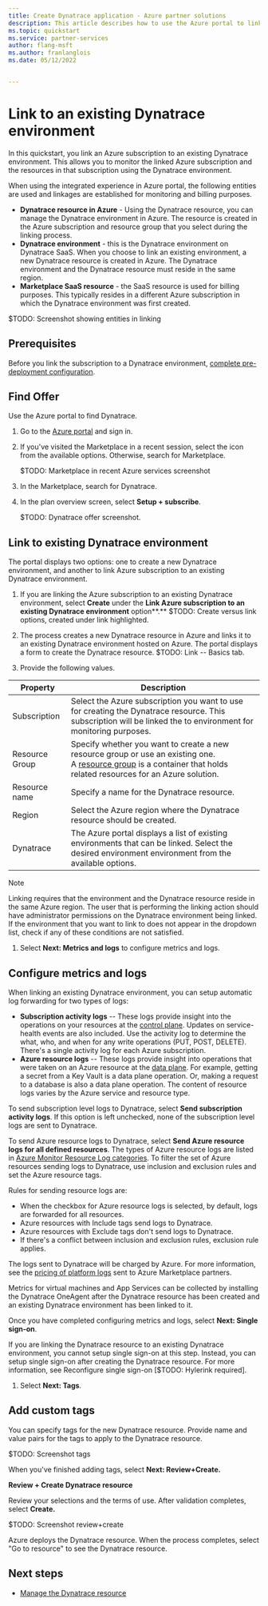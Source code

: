 ```yaml
---
title: Create Dynatrace application - Azure partner solutions
description: This article describes how to use the Azure portal to link to an instance of Dynatrace.
ms.topic: quickstart
ms.service: partner-services
author: flang-msft
ms.author: franlanglois
ms.date: 05/12/2022


---
```


# Link to an existing Dynatrace environment

In this quickstart, you link an Azure subscription to an existing Dynatrace environment. This allows you to monitor the linked Azure subscription and the resources in that subscription using the Dynatrace environment.

When using the integrated experience in Azure portal, the following entities are used and linkages are established for monitoring and billing purposes.

- **Dynatrace resource in Azure** - Using the Dynatrace resource, you can manage the Dynatrace environment in Azure. The resource is created in the Azure subscription and resource group that you select during the linking process.
- **Dynatrace environment** - this is the Dynatrace environment on Dynatrace SaaS. When you choose to link an existing environment, a new Dynatrace resource is created in Azure. The Dynatrace environment and the Dynatrace resource must reside in the same region.
- **Marketplace SaaS resource** - the SaaS resource is used for billing purposes. This typically resides in a different Azure subscription in which the Dynatrace environment was first created.

\$TODO: Screenshot showing entities in linking

## Prerequisites

Before you link the subscription to a Dynatrace environment, [complete pre-deployment configuration](#configure-pre-deployment).

## Find Offer

Use the Azure portal to find Dynatrace.

1. Go to the [Azure portal](https://portal.azure.com) and sign in.

2. If you've visited the Marketplace in a recent session, select the icon from the available options. Otherwise, search for Marketplace.

    \$TODO: Marketplace in recent Azure services screenshot

3. In the Marketplace, search for Dynatrace.

4. In the plan overview screen, select **Setup + subscribe**.

    \$TODO: Dynatrace offer screenshot.

## Link to existing Dynatrace environment

The portal displays two options: one to create a new Dynatrace environment, and another to link Azure subscription to an existing Dynatrace environment.

1. If you are linking the Azure subscription to an existing Dynatrace environment, select **Create** under the **Link Azure subscription to an existing Dynatrace environment** option**.**
    \$TODO: Create versus link options, created under link highlighted.

1. The process creates a new Dynatrace resource in Azure and links it to an existing Dynatrace environment hosted on Azure. The portal displays a form to create the Dynatrace resource.
    \$TODO: Link -- Basics tab.

1. Provide the following values.


|**Property**   | **Description**  |
|---------|---------|
| Subscription |       Select the Azure subscription you want to use for creating the Dynatrace resource. This subscription will be linked the to environment for monitoring purposes. |
| Resource Group |     Specify whether you want to create a new resource group or use an existing one. A [resource group](https://docs.microsoft.com/en-us/azure/azure-resource-manager/management/overview#resource-groups) is a container that holds related resources for an Azure solution. |
| Resource name   |    Specify a name for the Dynatrace resource.|
| Region | Select the Azure region where the Dynatrace resource should be created.|
| Dynatrace | The Azure portal displays a list of existing environments that can be linked. Select the desired environment environment from the available options. |

> [!NOTE]
> Linking requires that the environment and the Dynatrace resource reside in the same Azure region. The user that is performing the linking action should have administrator permissions on the Dynatrace environment being linked. If the environment that you want to link to does not appear in the dropdown list, check if any of these conditions are not satisfied.

1. Select **Next: Metrics and logs** to configure metrics and logs.

## Configure metrics and logs

When linking an existing Dynatrace environment, you can setup automatic log forwarding for two types of logs:

- **Subscription activity logs** -- These logs provide insight into the operations on your resources at the [control plane](https://docs.microsoft.com/en-us/azure/azure-resource-manager/management/control-plane-and-data-plane). Updates on service-health events are also included. Use the activity log to determine the what, who, and when for any write operations (PUT, POST, DELETE). There\'s a single activity log for each Azure subscription.
- **Azure resource logs** -- These logs provide insight into operations that were taken on an Azure resource at the [data plane](https://docs.microsoft.com/en-us/azure/azure-resource-manager/management/control-plane-and-data-plane). For example, getting a secret from a Key Vault is a data plane operation. Or, making a request to a database is also a data plane operation. The content of resource logs varies by the Azure service and resource type.

To send subscription level logs to Dynatrace, select **Send subscription activity logs**. If this option is left unchecked, none of the subscription level logs are sent to Dynatrace.

To send Azure resource logs to Dynatrace, select **Send Azure resource logs for all defined resources**. The types of Azure resource logs are listed in [Azure Monitor Resource Log categories](https://docs.microsoft.com/en-us/azure/azure-monitor/essentials/resource-logs-categories). To filter the set of Azure resources sending logs to Dynatrace, use inclusion and exclusion rules and set the Azure resource tags.

Rules for sending resource logs are:

- When the checkbox for Azure resource logs is selected, by default, logs are forwarded for all resources.
- Azure resources with Include tags send logs to Dynatrace.
- Azure resources with Exclude tags don't send logs to Dynatrace.
- If there's a conflict between inclusion and exclusion rules, exclusion rule applies.

The logs sent to Dynatrace will be charged by Azure. For more information, see the [pricing of platform logs](https://azure.microsoft.com/pricing/details/monitor/) sent to Azure Marketplace partners.

Metrics for virtual machines and App Services can be collected by installing the Dynatrace OneAgent after the Dynatrace resource has been created and an existing Dynatrace environment has been linked to it.

Once you have completed configuring metrics and logs, select **Next: Single sign-on**.

If you are linking the Dynatrace resource to an existing Dynatrace environment, you cannot setup single sign-on at this step. Instead, you can setup single sign-on after creating the Dynatrace resource. For more information, see Reconfigure single sign-on \[\$TODO: Hylerink required\].

1. Select **Next: Tags**.

## Add custom tags

You can specify tags for the new Dynatrace resource. Provide name and value pairs for the tags to apply to the Dynatrace resource.

\$TODO: Screenshot tags

When you've finished adding tags, select **Next: Review+Create.**

**Review + Create Dynatrace resource**

Review your selections and the terms of use. After validation completes, select **Create.**

\$TODO: Screenshot review+create

Azure deploys the Dynatrace resource. When the process completes, select "Go to resource" to see the Dynatrace resource.

## Next steps

- [Manage the Dynatrace resource](dynatrace-manage.md)
